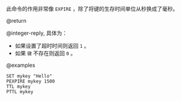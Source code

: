 此命令的作用非常像 `EXPIRE` ，除了将键的生存时间单位从秒换成了毫秒。

@return

@integer-reply, 具体为：

* 如果设置了超时时间则返回 `1` 。
* 如果 `键` 不存在则返回 `0` 。

@examples

```cli
SET mykey "Hello"
PEXPIRE mykey 1500
TTL mykey
PTTL mykey
```
